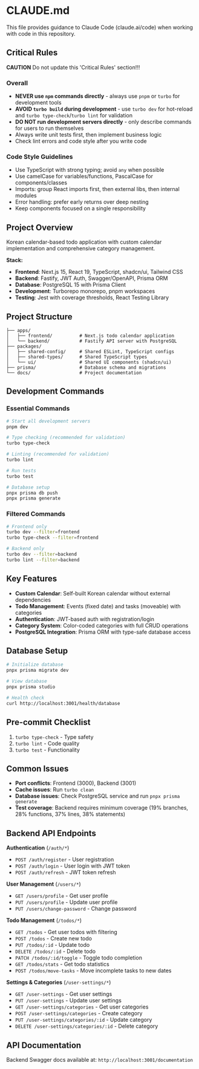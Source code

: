 # CLAUDE.md

This file provides guidance to Claude Code (claude.ai/code) when working with code in this repository.

## Critical Rules

**CAUTION** Do not update this 'Critical Rules' section!!!

### Overall

- **NEVER use `npm` commands directly** - always use `pnpm` or `turbo` for development tools
- **AVOID `turbo build` during development** - use `turbo dev` for hot-reload and `turbo type-check`/`turbo lint` for validation
- **DO NOT run development servers directly** - only describe commands for users to run themselves
- Always write unit tests first, then implement business logic
- Check lint errors and code style after you write code

### Code Style Guidelines

- Use TypeScript with strong typing; avoid `any` when possible
- Use camelCase for variables/functions, PascalCase for components/classes
- Imports: group React imports first, then external libs, then internal modules
- Error handling: prefer early returns over deep nesting
- Keep components focused on a single responsibility

## Project Overview

Korean calendar-based todo application with custom calendar implementation and comprehensive category management.

**Stack:**

- **Frontend**: Next.js 15, React 19, TypeScript, shadcn/ui, Tailwind CSS
- **Backend**: Fastify, JWT Auth, Swagger/OpenAPI, Prisma ORM
- **Database**: PostgreSQL 15 with Prisma Client
- **Development**: Turborepo monorepo, pnpm workspaces
- **Testing**: Jest with coverage thresholds, React Testing Library

## Project Structure

```text
├── apps/
│   ├── frontend/          # Next.js todo calendar application
│   └── backend/           # Fastify API server with PostgreSQL
├── packages/
│   ├── shared-config/     # Shared ESLint, TypeScript configs
│   ├── shared-types/      # Shared TypeScript types
│   └── ui/                # Shared UI components (shadcn/ui)
├── prisma/                # Database schema and migrations
└── docs/                  # Project documentation
```

## Development Commands

### Essential Commands

```bash
# Start all development servers
pnpm dev

# Type checking (recommended for validation)
turbo type-check

# Linting (recommended for validation)
turbo lint

# Run tests
turbo test

# Database setup
pnpx prisma db push
pnpx prisma generate
```

### Filtered Commands

```bash
# Frontend only
turbo dev --filter=frontend
turbo type-check --filter=frontend

# Backend only
turbo dev --filter=backend
turbo lint --filter=backend
```

## Key Features

- **Custom Calendar**: Self-built Korean calendar without external dependencies
- **Todo Management**: Events (fixed date) and tasks (moveable) with categories
- **Authentication**: JWT-based auth with registration/login
- **Category System**: Color-coded categories with full CRUD operations
- **PostgreSQL Integration**: Prisma ORM with type-safe database access

## Database Setup

```bash
# Initialize database
pnpx prisma migrate dev

# View database
pnpx prisma studio

# Health check
curl http://localhost:3001/health/database
```

## Pre-commit Checklist

1. `turbo type-check` - Type safety
2. `turbo lint` - Code quality  
3. `turbo test` - Functionality

## Common Issues

- **Port conflicts**: Frontend (3000), Backend (3001)
- **Cache issues**: Run `turbo clean`
- **Database issues**: Check PostgreSQL service and run `pnpx prisma generate`
- **Test coverage**: Backend requires minimum coverage (19% branches, 28% functions, 37% lines, 38% statements)

## Backend API Endpoints

**Authentication** (`/auth/*`)

- `POST /auth/register` - User registration
- `POST /auth/login` - User login with JWT token
- `POST /auth/refresh` - JWT token refresh

**User Management** (`/users/*`)

- `GET /users/profile` - Get user profile
- `PUT /users/profile` - Update user profile
- `PUT /users/change-password` - Change password

**Todo Management** (`/todos/*`)

- `GET /todos` - Get user todos with filtering
- `POST /todos` - Create new todo
- `PUT /todos/:id` - Update todo
- `DELETE /todos/:id` - Delete todo
- `PATCH /todos/:id/toggle` - Toggle todo completion
- `GET /todos/stats` - Get todo statistics
- `POST /todos/move-tasks` - Move incomplete tasks to new dates

**Settings & Categories** (`/user-settings/*`)

- `GET /user-settings` - Get user settings
- `PUT /user-settings` - Update user settings
- `GET /user-settings/categories` - Get user categories
- `POST /user-settings/categories` - Create category
- `PUT /user-settings/categories/:id` - Update category
- `DELETE /user-settings/categories/:id` - Delete category

## API Documentation

Backend Swagger docs available at: `http://localhost:3001/documentation`
